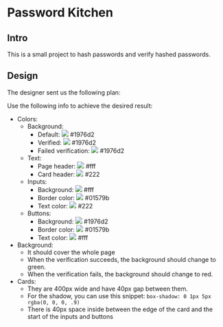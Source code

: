 # Password Kitchen

## Intro

This is a small project to hash passwords and verify hashed passwords.

## Design

The designer sent us the following plan:



Use the following info to achieve the desired result:
- Colors:
  - Background:
    - Default: ![](http://via.placeholder.com/15/1976d2?text=%20) #1976d2
    - Verified: ![](http://via.placeholder.com/15/1976d2?text=%20) #1976d2
    - Failed verification: ![](http://via.placeholder.com/15/1976d2?text=%20) #1976d2
  - Text:
    - Page header: ![](http://via.placeholder.com/15/fff?text=%20) #fff
    - Card header: ![](http://via.placeholder.com/15/222?text=%20) #222
  - Inputs:
    - Background: ![](http://via.placeholder.com/15/fff?text=%20) #fff
    - Border color: ![](http://via.placeholder.com/15/01579b?text=%20) #01579b
    - Text color: ![](http://via.placeholder.com/15/222?text=%20) #222
  - Buttons:
    - Background: ![](http://via.placeholder.com/15/1976d2?text=%20) #1976d2
    - Border color: ![](http://via.placeholder.com/15/01579b?text=%20) #01579b
    - Text color: ![](http://via.placeholder.com/15/fff?text=%20) #fff
- Background:
  - It should cover the whole page
  - When the verification succeeds, the background should change to green.
  - When the verification fails, the background should change to red.
- Cards:
  - They are 400px wide and have 40px gap between them.
  - For the shadow, you can use this snippet: `box-shadow: 0 1px 5px rgba(0, 0, 0, .9)`
  - There is 40px space inside between the edge of the card and the start of the inputs and buttons
